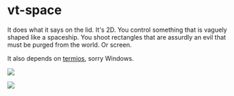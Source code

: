 # vt-space

It does what it says on the lid. It's 2D. You control something that is vaguely shaped like a spaceship. You shoot rectangles that are assurdly an evil that must be purged from the world. Or screen.

It also depends on [termios](http://man7.org/linux/man-pages/man3/termios.3.html), sorry Windows.

![](https://i.imgur.com/hDXtuya.png)

![](https://i.imgur.com/54b1jUJ.png)